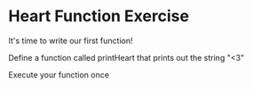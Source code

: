 # Heart Function Exercise

It's time to write our first function!<br/>

Define a function called printHeart that prints out the string "<3"<br/>

Execute your function once
